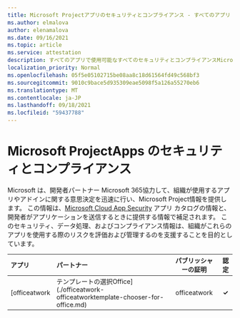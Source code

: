 ```yaml
---
title: Microsoft Projectアプリのセキュリティとコンプライアンス - すべてのアプリ
ms.author: elmalova
author: elenamalova
ms.date: 09/16/2021
ms.topic: article
ms.service: attestation
description: すべてのアプリで使用可能なすべてのセキュリティとコンプライアンスMicrosoft Project情報。
localization_priority: Normal
ms.openlocfilehash: 05f5e05102715be08aa8c18d61564fd49c568bf3
ms.sourcegitcommit: 9010c9bace5d935309eae5098f5a126a55270eb6
ms.translationtype: MT
ms.contentlocale: ja-JP
ms.lasthandoff: 09/18/2021
ms.locfileid: "59437788"
---
```

# <a name="microsoft-project-apps-security-and-compliance"></a>Microsoft ProjectApps のセキュリティとコンプライアンス

Microsoft は、開発者パートナー Microsoft 365協力して、組織が使用するアプリやアドインに関する意思決定を迅速に行い、Microsoft Project情報を提供します。 この情報は、[Microsoft Cloud App Security](https://www.microsoft.com/en-us/enterprise-mobility-security/cloud-app-security) アプリ カタログの情報と、開発者がアプリケーションを送信するときに提供する情報で補足されます。 このセキュリティ、データ処理、およびコンプライアンス情報は、組織がこれらのアプリを使用する際のリスクを評価および管理するのを支援することを目的としています。

| **アプリ** | **パートナー** | **パブリッシャーの証明** | **認定** |
|:--------|:------------|:----------------------:|:-------------:|
| [officeatwork | テンプレートの選択Office](./officeatwork-officeatworktemplate-chooser-for-office.md) | officeatwork | **✓** | <img alt="Certified application badge" src="../media/certified-badge.png" height="25" width="25" /> |
